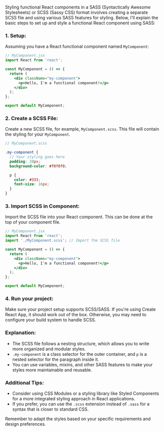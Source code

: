 Styling functional React components in a SASS (Syntactically Awesome Stylesheets) or SCSS (Sassy CSS) format involves creating a separate SCSS file and using various SASS features for styling. Below, I'll explain the basic steps to set up and style a functional React component using SASS:

### 1. Setup:

Assuming you have a React functional component named `MyComponent`:

```jsx
// MyComponent.jsx
import React from 'react';

const MyComponent = () => {
  return (
    <div className="my-component">
      <p>Hello, I'm a functional component!</p>
    </div>
  );
};

export default MyComponent;
```

### 2. Create a SCSS File:

Create a new SCSS file, for example, `MyComponent.scss`. This file will contain the styling for your `MyComponent`.

```scss
// MyComponent.scss

.my-component {
  // Your styling goes here
  padding: 20px;
  background-color: #f0f0f0;

  p {
    color: #333;
    font-size: 16px;
  }
}
```

### 3. Import SCSS in Component:

Import the SCSS file into your React component. This can be done at the top of your component file.

```jsx
// MyComponent.jsx
import React from 'react';
import './MyComponent.scss'; // Import the SCSS file

const MyComponent = () => {
  return (
    <div className="my-component">
      <p>Hello, I'm a functional component!</p>
    </div>
  );
};

export default MyComponent;
```

### 4. Run your project:

Make sure your project setup supports SCSS/SASS. If you're using Create React App, it should work out of the box. Otherwise, you may need to configure your build system to handle SCSS.

### Explanation:

- The SCSS file follows a nesting structure, which allows you to write more organized and modular styles.
- `.my-component` is a class selector for the outer container, and `p` is a nested selector for the paragraph inside it.
- You can use variables, mixins, and other SASS features to make your styles more maintainable and reusable.

### Additional Tips:

- Consider using CSS Modules or a styling library like Styled Components for a more integrated styling approach in React applications.
- If you prefer, you can use the `.scss` extension instead of `.sass` for a syntax that is closer to standard CSS.

Remember to adapt the styles based on your specific requirements and design preferences.